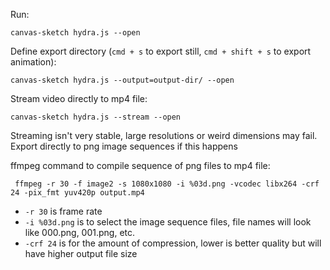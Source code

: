Run:
```
canvas-sketch hydra.js --open
```

Define export directory (`cmd + s` to export still, `cmd + shift + s` to export animation):
```
canvas-sketch hydra.js --output=output-dir/ --open
```

Stream video directly to mp4 file:
```
canvas-sketch hydra.js --stream --open
```
Streaming isn't very stable, large resolutions or weird dimensions may fail. Export directly to png image sequences if this happens

ffmpeg command to compile sequence of png files to mp4 file:

```
 ffmpeg -r 30 -f image2 -s 1080x1080 -i %03d.png -vcodec libx264 -crf 24 -pix_fmt yuv420p output.mp4
```

- `-r 30` is frame rate
- `-i %03d.png` is to select the image sequence files, file names will look like 000.png, 001.png, etc.
- `-crf 24` is for the amount of compression, lower is better quality but will have higher output file size